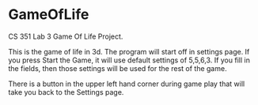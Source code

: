 # GameOfLife

CS 351 Lab 3 Game Of Life Project.

This is the game of life in 3d. The program will start off in settings page. If you press
Start the Game, it will use default settings of 5,5,6,3. If you fill in the fields, then 
those settings will be used for the rest of the game. 

There is a button in the upper left hand corner during game play that will take you back to the 
Settings page.
